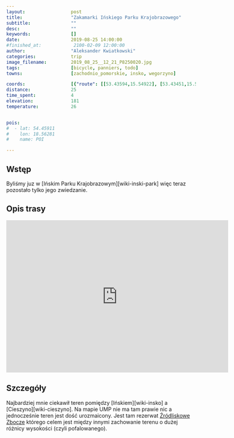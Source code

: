 ```yaml
---
layout:                 post
title:                  "Zakamarki Ińskiego Parku Krajobrazowego"
subtitle:               ""
desc:                   ""
keywords:               []
date:                   2019-08-25 14:00:00
#finished_at:            2100-02-09 12:00:00
author:                 "Aleksander Kwiatkowski"
categories:             trip
image_filename:         2019_08_25__12_21_P8250020.jpg
tags:                   [bicycle, panniers, todo]
towns:                  [zachodnio_pomorskie, insko, wegorzyno]

coords:                 [{"route": [[53.43594,15.54922], [53.43451,15.52003], [53.44790,15.47746], [53.45833,15.51694], [53.48877,15.48278], [53.51910,15.50201], [53.52451,15.49583], [53.51971,15.46648]], "type": "bicycle"}]
distance:               25
time_spent:             4
elevation:              181
temperature:            26


pois:
#  - lat: 54.45911
#    lon: 18.56281
#    name: POI

---
```



## Wstęp

Byliśmy juz w [Ińskim Parku Krajobrazowym][wiki-inski-park] więc teraz pozostało
tylko jego zwiedzanie.

## Opis trasy

<iframe height='405' width='590' frameborder='0' allowtransparency='true' scrolling='no' src='https://www.strava.com/activities/2651061531/embed/28edc62f34e678aef8545bb7465da654b58c2eed'></iframe>

## Szczegóły

Najbardziej mnie ciekawił teren pomiędzy [Ińskiem][wiki-insko] a
[Cieszyno][wiki-cieszyno]. Na mapie UMP nie ma tam prawie nic a jednocześnie
teren jest dość urozmaicony. Jest tam rezerwat
[Źródliskowe Zbocze][wiki-zrodliskowe-zbocze] którego celem jest między innymi
zachowanie terenu o dużej różnicy wysokości (czyli pofalowanego).

[wiki-zrodliskowe-zbocze]: https://pl.wikipedia.org/wiki/Rezerwat_przyrody_%C5%B9r%C3%B3dliskowe_Zbocza
[wiki-kleszcze]: https://pl.wikipedia.org/wiki/Kleszcze_(powiat_stargardzki)
